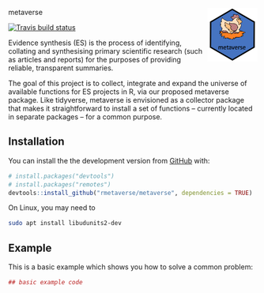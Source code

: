 
<!-- README.md is generated from README.Rmd. Please edit that file -->
metaverse <img src="man/metaverse.png" align="right" width="20%" height="20%" />

[![Travis build status](https://travis-ci.com/rrmetaverse/metaverse.svg?branch=master)](https://travis-ci.com/rmetaverse/metaverse/)

Evidence synthesis (ES) is the process of identifying, collating and synthesising primary scientific research (such as articles and reports) for the purposes of providing reliable, transparent summaries.

The goal of this project is to collect, integrate and expand the universe of available functions for ES projects in R, via our proposed metaverse package. Like tidyverse, metaverse is envisioned as a collector package that makes it straightforward to install a set of functions – currently located in separate packages – for a common purpose.

Installation
------------

You can install the the development version from [GitHub](https://github.com/) with:

``` r
# install.packages("devtools")
# install.packages("remotes")
devtools::install_github("rmetaverse/metaverse", dependencies = TRUE)
```

On Linux, you may need to

``` bash
sudo apt install libudunits2-dev
```

Example
-------

This is a basic example which shows you how to solve a common problem:

``` r
## basic example code
```
